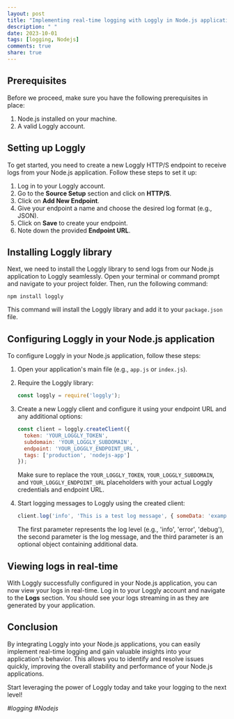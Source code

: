 ```yaml
---
layout: post
title: "Implementing real-time logging with Loggly in Node.js applications"
description: " "
date: 2023-10-01
tags: [logging, Nodejs]
comments: true
share: true
---
```


## Prerequisites
Before we proceed, make sure you have the following prerequisites in place:

1. Node.js installed on your machine.
2. A valid Loggly account.

## Setting up Loggly
To get started, you need to create a new Loggly HTTP/S endpoint to receive logs from your Node.js application. Follow these steps to set it up:

1. Log in to your Loggly account.
2. Go to the **Source Setup** section and click on **HTTP/S**.
3. Click on **Add New Endpoint**.
4. Give your endpoint a name and choose the desired log format (e.g., JSON).
5. Click on **Save** to create your endpoint.
6. Note down the provided **Endpoint URL**.

## Installing Loggly library
Next, we need to install the Loggly library to send logs from our Node.js application to Loggly seamlessly. Open your terminal or command prompt and navigate to your project folder. Then, run the following command:

```shell
npm install loggly
```

This command will install the Loggly library and add it to your `package.json` file.

## Configuring Loggly in your Node.js application
To configure Loggly in your Node.js application, follow these steps:

1. Open your application's main file (e.g., `app.js` or `index.js`).
2. Require the Loggly library:

   ```javascript
   const loggly = require('loggly');
   ```

3. Create a new Loggly client and configure it using your endpoint URL and any additional options:

   ```javascript
   const client = loggly.createClient({
     token: 'YOUR_LOGGLY_TOKEN',
     subdomain: 'YOUR_LOGGLY_SUBDOMAIN',
     endpoint: 'YOUR_LOGGLY_ENDPOINT_URL',
     tags: ['production', 'nodejs-app']
   });
   ```

   Make sure to replace the `YOUR_LOGGLY_TOKEN`, `YOUR_LOGGLY_SUBDOMAIN`, and `YOUR_LOGGLY_ENDPOINT_URL` placeholders with your actual Loggly credentials and endpoint URL.

4. Start logging messages to Loggly using the created client:

   ```javascript
   client.log('info', 'This is a test log message', { someData: 'example' });
   ```

   The first parameter represents the log level (e.g., 'info', 'error', 'debug'), the second parameter is the log message, and the third parameter is an optional object containing additional data.

## Viewing logs in real-time
With Loggly successfully configured in your Node.js application, you can now view your logs in real-time. Log in to your Loggly account and navigate to the **Logs** section. You should see your logs streaming in as they are generated by your application.

## Conclusion
By integrating Loggly into your Node.js applications, you can easily implement real-time logging and gain valuable insights into your application's behavior. This allows you to identify and resolve issues quickly, improving the overall stability and performance of your Node.js applications.

Start leveraging the power of Loggly today and take your logging to the next level!

*#logging #Nodejs*